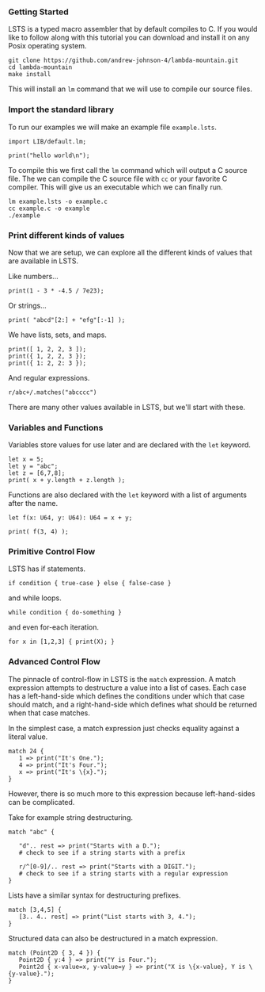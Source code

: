 
### Getting Started

LSTS is a typed macro assembler that by default compiles to C.
If you would like to follow along with this tutorial you can download and install it on any Posix operating system.

```
git clone https://github.com/andrew-johnson-4/lambda-mountain.git
cd lambda-mountain
make install
```

This will install an `lm` command that we will use to compile our source files.

### Import the standard library

To run our examples we will make an example file `example.lsts`.

```
import LIB/default.lm;

print("hello world\n");
```

To compile this we first call the `lm` command which will output a C source file.
The we can compile the C source file with `cc` or your favorite C compiler.
This will give us an executable which we can finally run.

```
lm example.lsts -o example.c
cc example.c -o example
./example
```

### Print different kinds of values

Now that we are setup, we can explore all the different kinds of values that are available in LSTS.

Like numbers...

```
print(1 - 3 * -4.5 / 7e23);
```

Or strings...

```
print( "abcd"[2:] + "efg"[:-1] );
```

We have lists, sets, and maps.

```
print([ 1, 2, 2, 3 ]);
print({ 1, 2, 2, 3 });
print({ 1: 2, 2: 3 });
```

And regular expressions.

```
r/abc+/.matches("abcccc")
```

There are many other values available in LSTS, but we'll start with these.

### Variables and Functions

Variables store values for use later and are declared with the `let` keyword.

```
let x = 5;
let y = "abc";
let z = [6,7,8];
print( x + y.length + z.length );
```

Functions are also declared with the `let` keyword with a list of arguments after the name.

```
let f(x: U64, y: U64): U64 = x + y;

print( f(3, 4) );
```

### Primitive Control Flow

LSTS has if statements.

```
if condition { true-case } else { false-case }
```

and while loops.

```
while condition { do-something }
```

and even for-each iteration.

```
for x in [1,2,3] { print(X); }
```

### Advanced Control Flow

The pinnacle of control-flow in LSTS is the `match` expression.
A match expression attempts to destructure a value into a list of cases.
Each case has a left-hand-side which defines the conditions under which that case should match,
and a right-hand-side which defines what should be returned when that case matches.

In the simplest case, a match expression just checks equality against a literal value.

```
match 24 {
   1 => print("It's One.");
   4 => print("It's Four.");
   x => print("It's \{x}.");
}
```

However, there is so much more to this expression because left-hand-sides can be complicated.

Take for example string destructuring.

```
match "abc" {

   "d".. rest => print("Starts with a D.");
   # check to see if a string starts with a prefix

   r/^[0-9]/.. rest => print("Starts with a DIGIT.");
   # check to see if a string starts with a regular expression
}
```

Lists have a similar syntax for destructuring prefixes.

```
match [3,4,5] {
   [3.. 4.. rest] => print("List starts with 3, 4.");
}
```

Structured data can also be destructured in a match expression.

```
match (Point2D { 3, 4 }) {
   Point2D { y:4 } => print("Y is Four.");
   Point2d { x-value=x, y-value=y } => print("X is \{x-value}, Y is \{y-value}.");
}
```

